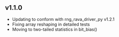 ## v1.1.0
- Updating to conform with rng_rava_driver_py v1.2.1
- Fixing array reshaping in detailed tests
- Moving to two-tailed statistics in bit_bias()